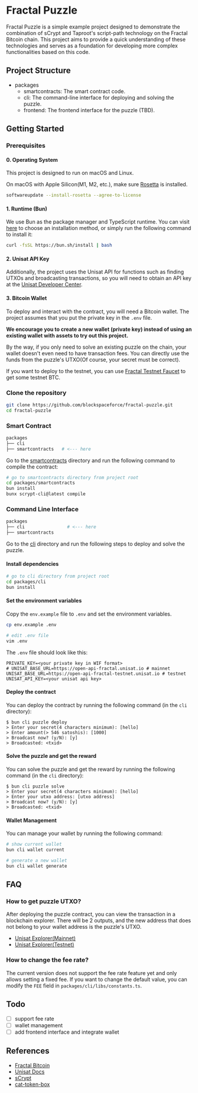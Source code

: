 # Fractal Puzzle

Fractal Puzzle is a simple example project designed to demonstrate the combination of sCrypt and Taproot's script-path technology on the Fractal Bitcoin chain. This project aims to provide a quick understanding of these technologies and serves as a foundation for developing more complex functionalities based on this code.

## Project Structure

- packages
  - smartcontracts: The smart contract code.
  - cli: The command-line interface for deploying and solving the puzzle.
  - frontend: The frontend interface for the puzzle (TBD).

## Getting Started

### Prerequisites

#### 0. Operating System

This project is designed to run on macOS and Linux.

On macOS with Apple Silicon(M1, M2, etc.), make sure [Rosetta](https://support.apple.com/en-us/HT211861) is installed.

```bash
softwareupdate --install-rosetta --agree-to-license
```

#### 1. Runtime (Bun)

We use Bun as the package manager and TypeScript runtime. You can visit [here](https://bun.sh/docs/installation) to choose an installation method, or simply run the following command to install it:

```bash
curl -fsSL https://bun.sh/install | bash
```

#### 2. Unisat API Key

Additionally, the project uses the Unisat API for functions such as finding UTXOs and broadcasting transactions, so you will need to obtain an API key at the [Unisat Developer Center](https://developer.unisat.io/account/login).

#### 3. Bitcoin Wallet

To deploy and interact with the contract, you will need a Bitcoin wallet. The project assumes that you put the private key in the `.env` file.

**We encourage you to create a new wallet (private key) instead of using an existing wallet with assets to try out this project.**

By the way, if you only need to solve an existing puzzle on the chain, your wallet doesn't even need to have transaction fees. You can directly use the funds from the puzzle's UTXO(Of course, your secret must be correct).

If you want to deploy to the testnet, you can use [Fractal Testnet Faucet](https://fractal-testnet.unisat.io/explorer/faucet) to get some testnet BTC.

### Clone the repository

```bash
git clone https://github.com/blockspaceforce/fractal-puzzle.git
cd fractal-puzzle
```

### Smart Contract

```bash
packages
├── cli
├── smartcontracts   # <--- here
```

Go to the [smartcontracts](./packages/smartcontracts) directory and run the following command to compile the contract:

```bash
# go to smartcontracts directory from project root
cd packages/smartcontracts
bun install
bunx scrypt-cli@latest compile
```

### Command Line Interface

```bash
packages
├── cli                # <--- here
├── smartcontracts
```

Go to the [cli](./packages/cli) directory and run the following steps to deploy and solve the puzzle.

#### Install dependencies

```bash
# go to cli directory from project root
cd packages/cli
bun install
```

#### Set the environment variables

Copy the `env.example` file to `.env` and set the environment variables.

```bash
cp env.example .env

# edit .env file
vim .env
```

The `.env` file should look like this:

```env
PRIVATE_KEY=<your private key in WIF format>
# UNISAT_BASE_URL=https://open-api-fractal.unisat.io # mainnet
UNISAT_BASE_URL=https://open-api-fractal-testnet.unisat.io # testnet
UNISAT_API_KEY=<your unisat api key>
```

#### Deploy the contract

You can deploy the contract by running the following command (in the `cli` directory):

```console
$ bun cli puzzle deploy
> Enter your secret(4 characters minimum): [hello]
> Enter amount(> 546 satoshis): [1000]
> Broadcast now? (y/N): [y]
> Broadcasted: <txid>
```

#### Solve the puzzle and get the reward

You can solve the puzzle and get the reward by running the following command (in the `cli` directory):

```console
$ bun cli puzzle solve
> Enter your secret(4 characters minimum): [hello]
> Enter your utxo address: [utxo address]
> Broadcast now? (y/N): [y]
> Broadcasted: <txid>
```

#### Wallet Management

You can manage your wallet by running the following command:

```bash
# show current wallet
bun cli wallet current

# generate a new wallet
bun cli wallet generate
```

## FAQ

### How to get puzzle UTXO?

After deploying the puzzle contract, you can view the transaction in a blockchain explorer. There will be 2 outputs, and the new address that does not belong to your wallet address is the puzzle's UTXO.

- [Unisat Explorer(Mainnet)](https://fractal.unisat.io/explorer)
- [Unisat Explorer(Testnet)](https://fractal-testnet.unisat.io/explorer)

### How to change the fee rate?

The current version does not support the fee rate feature yet and only allows setting a fixed fee. If you want to change the default value, you can modify the `FEE` field in `packages/cli/libs/constants.ts`.

## Todo

- [ ] support fee rate
- [ ] wallet management
- [ ] add frontend interface and integrate wallet

## References

- [Fractal Bitcoin](https://www.fractalbitcoin.io/)
- [Unisat Docs](https://docs.unisat.io/)
- [sCrypt](https://docs.scrypt.io/)
- [cat-token-box](https://github.com/CATProtocol/cat-token-box)
